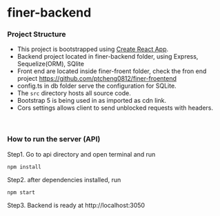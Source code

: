 # finer-backend

### Project Structure

- This project is bootstrapped using [Create React App](https://github.com/facebook/create-react-app).
- Backend project located in finer-backend folder, using Express, Sequelize(ORM), SQlite
- Front end are located inside finer-froent folder, check the fron end project https://github.com/ptcheng0812/finer-froentend
- config.ts in db folder serve the configuration for SQLite.
- The `src` directory hosts all source code.
- Bootstrap 5 is being used in as imported as cdn link.
- Cors settings allows client to send unblocked requests with headers.

<br />

### How to run the server (API)

Step1. Go to api directory and open terminal and run
```node
npm install
```

Step2. after dependencies installed, run
```node
npm start
```

Step3. Backend is ready at http://localhost:3050



